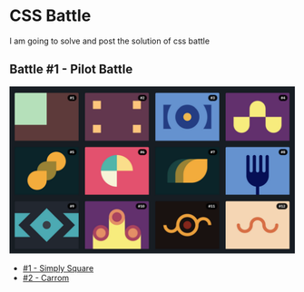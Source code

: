 # CSS Battle

I am going to solve and post the solution of css battle


## Battle #1 - Pilot Battle

![preview](./Battle%20%231/Images/preview.png)

- [#1 - Simply Square](./Battle%20%231/1-simply-square.md)
- [#2 - Carrom](./Battle%20%231/2-carrom.md)


